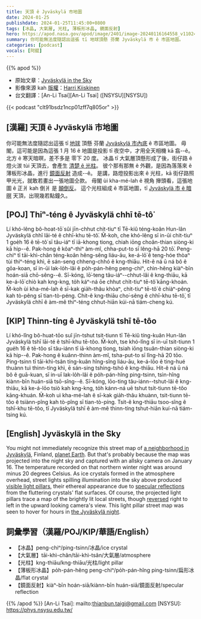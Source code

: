 ```yaml
---
title: 天頂 ê Jyväskylä 市地圖
date: 2024-01-25
publishdate: 2024-01-25T11:45:00+0800
tags: [冰晶, 大氣層, 光柱, 薄板形冰晶, 鏡面反射]
hero: https://apod.nasa.gov/apod/image/2401/image-20240116164558_v11024.jpg
summary: 你可能無法度隨認出這張 tī 地球頂懸 芬蘭 Jyväskylä 市 ê 市區地圖。
categories: [podcast]
vocals: [阿錕]
---
```


{{% apod %}}

- 原始文章：[Jyväskylä in the Sky](https://apod.nasa.gov/apod/ap240125.html)
- 影像來源 kah [版權][copyright]：[Harri Kiiskinen](mailto:hapakiiskkinen@gmail.com)
- 台文翻譯：[An-Li Tsai][An-Li Tsai] ([NSYSU][NSYSU])

{{< podcast "clt91bsdz1ncp01zff7q805or" >}}

## [漢羅] 天頂 ê Jyväskylä 市地圖
你可能無法度隨認出這張 tī [地球][planet Earth] 頂懸 芬蘭 [Jyväskylä 市內底][a neighborhood in Jyväskylä]  ê 市區地圖。
毋閣，這可能是因為這張 1 月 16 ê 地圖是投影 tī 夜空中，才用全天相機 kā 翕--ê。
北方 ê 寒天暗暝，差不多是 零下 20 度。
冰晶 tī 大氣層頂懸形成了後，街仔路 ê 燈火湠 tùi 天頂去，會產生 [清楚 ê 光柱][visible light pillars]。
彼个那有那無 ê 外觀，是因為落落來 ê 薄板形冰晶，進行 [鏡面反射][specular reflections] 造成--ê。
是講，路燈投影出來 ê 光柱，kā 街仔路照甲光光，就敢若畫出一張地圖仝款。
毋閣 ùi kha-mé-lah ê 視角 攑頭看，這張地圖 ê 正爿 kah 倒爿 是 [顛倒反][reversed]。
這个光柱組成 ê 市區地圖，tī [Jyväskylä 市 ê 暗暝][the Jyväskylä night] 天頂，出現幾若點鐘久。

## [POJ] Thiⁿ-téng ê Jyväskylä chhī tē-tô͘
Lí khó-lêng bô-hoat-tō͘ sûi jīn-chhut chit-tiuⁿ tī Tē-kiû téng-koân Hun-lân Jyväskylä chhī lāi-té ê chhī-khu tē-tô͘.
M̄-koh, che khó-lêng sī in-ūi chit-tiuⁿ 1 goe̍h 16 ê tē-tô͘ sī tâu-iáⁿ tī iā-khong tiong, chiah iōng choân-thian siòng-ki kā hip--ê.
Pak-hong ê kôaⁿ-thiⁿ àm-mî, chha-put-to sī lêng-hā 20 tō͘.
Peng-chiⁿ tī tāi-khì-chân téng-koân hêng-sêng liáu-āu, ke-á-lō͘ ê teng-hóe thòaⁿ tùi thiⁿ-téng khì, ē sán-seng chheng-chhó ê kng-thiāu.
Hit-ê ná ū ná bô ê gōa-koan, sī in-ūi lak-lo̍h-lâi ê po̍h-pán-hêng peng-chiⁿ, chìn-hêng kiàⁿ-bīn hoán-siā chō-sêng--ê.
Sī-kóng, lō͘-teng tâu-iáⁿ--chhut-lâi ê kng-thiāu, kā ke-á-lō͘ chiò kah kng-kng, to̍h káⁿ-ná ōe chhut chi̍t-tiuⁿ tē-tô͘ kāng-khoán.
M̄-koh ùi kha-mé-lah ê sī-kak gia̍h-thâu khòaⁿ, chit-tiuⁿ tē-tô͘ ê chiàⁿ-pêng kah tò-pêng sī tian-tò-péng.
Chit-ê kng-thiāu cho͘-sêng ê chhī-khu tē-tô͘, tī Jyväskylä chhī ê àm-mê thiⁿ-téng chhut-hiān kúi-nā tiám-cheng kú.

## [KIP] Thinn-tíng ê Jyväskylä tshī tē-tôo
Lí khó-lîng bô-huat-tōo suî jīn-tshut tsit-tiunn tī Tē-kiû tíng-kuân Hun-lân Jyväskylä tshī lāi-té ê tshī-khu tē-tôo.
M̄-koh, tse khó-lîng sī in-uī tsit-tiunn 1 gue̍h 16 ê tē-tôo sī tâu-iánn tī iā-khong tiong, tsiah iōng tsuân-thian siòng-ki kā hip--ê.
Pak-hong ê kuânn-thinn àm-mî, tsha-put-to sī lîng-hā 20 tōo.
Ping-tsinn tī tāi-khì-tsân tíng-kuân hîng-sîng liáu-āu, ke-á-lōo ê ting-hué thuànn tuì thinn-tíng khì, ē sán-sing tshing-tshó ê kng-thiāu.
Hit-ê ná ū ná bô ê guā-kuan, sī in-uī lak-lo̍h-lâi ê po̍h-pán-hîng ping-tsinn, tsìn-hîng kiànn-bīn huán-siā tsō-sîng--ê.
Sī-kóng, lōo-ting tâu-iánn--tshut-lâi ê kng-thiāu, kā ke-á-lōo tsiò kah kng-kng, to̍h kánn-ná uē tshut tsi̍t-tiunn tē-tôo kāng-khuán.
M̄-koh uì kha-mé-lah ê sī-kak gia̍h-thâu khuànn, tsit-tiunn tē-tôo ê tsiànn-pîng kah tò-pîng sī tian-tò-píng.
Tsit-ê kng-thiāu tsoo-sîng ê tshī-khu tē-tôo, tī Jyväskylä tshī ê àm-mê thinn-tíng tshut-hiān kuí-nā tiám-tsing kú.

## [English] Jyväskylä in the Sky
You might not immediately recognize this street map of [a neighborhood in Jyväskylä][a neighborhood in Jyväskylä], Finland, [planet Earth][planet Earth].
But that's probably because the map was projected into the night sky and captured with an allsky camera on January 16.
The temperature recorded on that northern winter night was around minus 20 degrees Celsius.
As ice crystals formed in the atmosphere overhead, street lights spilling illumination into the sky above produced [visible light pillars][visible light pillars], their ethereal appearance due to [specular reflections][specular reflections] from the fluttering crystals' flat surfaces.
Of course, the projected light pillars trace a map of the brightly lit local streets, though [reversed][reversed] right to left in the upward looking camera's view.
This light pillar street map was seen to hover for hours in [the Jyväskylä night][the Jyväskylä night].

## 詞彙學習（漢羅/POJ/KIP/華語/English）
- 【冰晶】peng-chiⁿ/ping-tsinn/冰晶/ice crystal
- 【大氣層】tāi-khì-chân/tāi-khì-tsân/大氣層/atmosphere
- 【光柱】kng-thiāu/kng-thiāu/光柱/light pillar
- 【薄板形冰晶】po̍h-pán-hêng peng-chiⁿ/po̍h-pán-hîng ping-tsinn/扁形冰晶/flat crystal
- 【鏡面反射】kiàⁿ-bīn hoán-siā/kiànn-bīn huán-siā/鏡面反射/specular reflection

{{% /apod %}}
[An-Li Tsai]: mailto:thianbun.taigi@gmail.com
[NSYSU]: https://phys.nsysu.edu.tw/

[copyright]: https://apod.nasa.gov/apod/fap/lib/about_apod.html#srapply
[License]: https://creativecommons.org/licenses/by/3.0/

[a neighborhood in Jyväskylä]:https://www.google.com/maps/@62.205288,25.7794447,16z?entry=ttu
[planet Earth]:https://earthobservatory.nasa.gov/
[visible light pillars]:https://atoptics.co.uk/blog/light-pillars/
[specular reflections]:https://apod.nasa.gov/apod/ap220924.html
[reversed]:https://apod.nasa.gov/apod/image/2401/image-20240116214224_h.jpg
[the Jyväskylä night]:https://jyv-weather.info/allsky/videos/allsky-20240116.mp4
